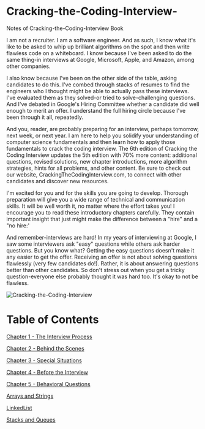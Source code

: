 # Cracking-the-Coding-Interview-

Notes of Cracking-the-Coding-Interview  Book

I am not a recruiter. I am a software engineer. And as such, I know what it's like to be asked to whip up brilliant algorithms on the spot and then write flawless code on a whiteboard. I know because I've been asked
to do the same thing-in interviews at Google, Microsoft, Apple, and Amazon, among other companies.

I also know because I've been on the other side of the table, asking candidates to do this. I've combed
through stacks of resumes to find the engineers who I thought might be able to actually pass these interviews. I've evaluated them as they solved-or tried to solve-challenging questions. And I've debated in Google's Hiring Committee whether a candidate did well enough to merit an offer. I understand the full
hiring circle because I've been through it all, repeatedly.

And you, reader, are probably preparing for an interview, perhaps tomorrow, next week, or next year. I am
here to help you solidify your understanding of computer science fundamentals and then learn how to
apply those fundamentals to crack the coding interview.
The 6th edition of Cracking the Coding Interview updates the 5th edition with 70% more content: additional
questions, revised solutions, new chapter introductions, more algorithm strategies, hints for all problems,
and other content. Be sure to check out our website, CrackingTheCodinglnterview.com, to connect with
other candidates and discover new resources.

I'm excited for you and for the skills you are going to develop. Thorough preparation will give you a wide
range of technical and communication skills. It will be well worth it, no matter where the effort takes you!
I encourage you to read these introductory chapters carefully. They contain important insight that just
might make the difference between a "hire" and a "no hire:'

And remember-interviews are hard! In my years of interviewing at Google, I saw some interviewers
ask "easy" questions while others ask harder questions. But you know what? Getting the easy questions
doesn't make it any easier to get the offer. Receiving an offer is not about solving questions flawlessly (very
few candidates do!). Rather, it is about answering questions better than other candidates. So don't stress out
when you get a tricky question-everyone else probably thought it was hard too. It's okay to not be flawless.

![Cracking-the-Coding-Interview](https://i.ebayimg.com/images/g/OQ4AAOSweXdfBiAy/s-l500.jpg)


# Table of Contents

[Chapter 1 - The Interview Process](https://github.com/MAHMOUDRR707/Cracking-the-Coding-Interview-/blob/master/The%20Interview%20Process/Cracking%20the%20Coding%20Interview%20.pdf)

[Chapter 2 - Behind the Scenes](https://github.com/MAHMOUDRR707/Cracking-the-Coding-Interview-/blob/master/Behind%20the%20Scenes/Cracking%20the%20Coding%20Interview%20.pdf)

[Chapter 3 - Special Situations](https://github.com/MAHMOUDRR707/Cracking-the-Coding-Interview-/blob/master/Special%20Situations/Chapter%203.txt)

[Chapter 4 -  Before the Interview](https://github.com/MAHMOUDRR707/Cracking-the-Coding-Interview-/blob/master/Before%20the%20Interview/Cracking%20the%20Coding%20Interview%20.pdf)
 
[Chapter 5 -  Behavioral Questions](https://github.com/MAHMOUDRR707/Cracking-the-Coding-Interview-/blob/master/Behavioral%20Questions/Cracking%20the%20Coding%20Interview%20.pdf)

[Arrays and Strings](https://github.com/MAHMOUDRR707/Cracking-the-Coding-Interview-/tree/master/Arrays%20and%20Strings)

[LinkedList](https://github.com/MAHMOUDRR707/Cracking-the-Coding-Interview-/tree/master/LinkedList)

[Stacks and Queues](https://github.com/MAHMOUDRR707/Cracking-the-Coding-Interview-/tree/master/Stacks%20and%20Queues)
